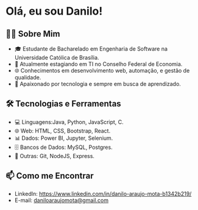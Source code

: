 # Olá, eu sou Danilo! 

## 👨‍💻 Sobre Mim

- 🎓 Estudante de Bacharelado em Engenharia de Software na Universidade Católica de Brasília.
- 💼 Atualmente estagiando em TI no Conselho Federal de Economia.
- 🌐 Conhecimentos em desenvolvimento web, automação, e gestão de qualidade.
- 🚀 Apaixonado por tecnologia e sempre em busca de aprendizado.

## 🛠️ Tecnologias e Ferramentas

- 💻 Linguagens:Java, Python, JavaScript, C.
- 🌐 Web: HTML, CSS, Bootstrap, React.
- 📊 Dados: Power BI, Jupyter, Selenium.
- 🗄️ Bancos de Dados: MySQL, Postgres.
- 🚀 Outras: Git, NodeJS, Express.

## 📫 Como me Encontrar

- LinkedIn: https://www.linkedin.com/in/danilo-araujo-mota-b1342b219/
- E-mail: daniloaraujomota@gmail.com
